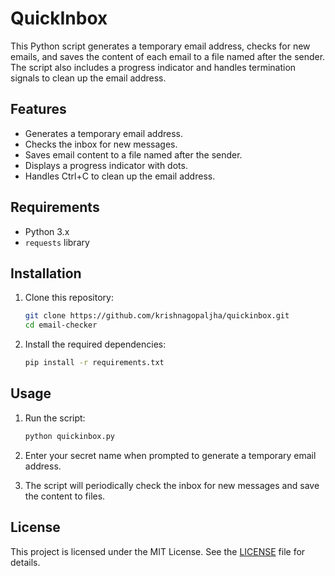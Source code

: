 # QuickInbox

This Python script generates a temporary email address, checks for new emails, and saves the content of each email to a file named after the sender. The script also includes a progress indicator and handles termination signals to clean up the email address.

## Features

- Generates a temporary email address.
- Checks the inbox for new messages.
- Saves email content to a file named after the sender.
- Displays a progress indicator with dots.
- Handles Ctrl+C to clean up the email address.

## Requirements

- Python 3.x
- `requests` library

## Installation

1. Clone this repository:
    ```sh
    git clone https://github.com/krishnagopaljha/quickinbox.git
    cd email-checker
    ```

2. Install the required dependencies:
    ```sh
    pip install -r requirements.txt
    ```

## Usage

1. Run the script:
    ```sh
    python quickinbox.py
    ```

2. Enter your secret name when prompted to generate a temporary email address.

3. The script will periodically check the inbox for new messages and save the content to files.

## License

This project is licensed under the MIT License. See the [LICENSE](LICENSE) file for details.
